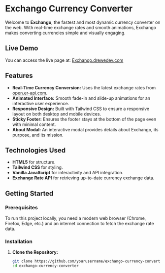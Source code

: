 # Exchango Currency Converter

Welcome to **Exchango**, the fastest and most dynamic currency converter on the web. With real-time exchange rates and smooth animations, Exchango makes converting currencies simple and visually engaging.

## Live Demo

You can access the live page at: [Exchango.drewedev.com](https://exchango.drewedev.com)

## Features

- **Real-Time Currency Conversion:** Uses the latest exchange rates from [open.er-api.com](https://www.exchangerate-api.com/).
- **Animated Interface:** Smooth fade-in and slide-up animations for an interactive user experience.
- **Responsive Design:** Built with Tailwind CSS to ensure a responsive layout on both desktop and mobile devices.
- **Sticky Footer:** Ensures the footer stays at the bottom of the page even with minimal content.
- **About Modal:** An interactive modal provides details about Exchango, its purpose, and its mission.

## Technologies Used

- **HTML5** for structure.
- **Tailwind CSS** for styling.
- **Vanilla JavaScript** for interactivity and API integration.
- **Exchange Rate API** for retrieving up-to-date currency exchange data.

## Getting Started

### Prerequisites

To run this project locally, you need a modern web browser (Chrome, Firefox, Edge, etc.) and an internet connection to fetch the exchange rate data.

### Installation

1. **Clone the Repository:**

   ```bash
   git clone https://github.com/yourusername/exchango-currency-converter.git
   cd exchango-currency-converter

